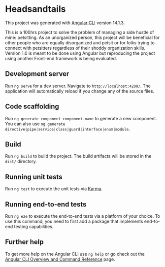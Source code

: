 # Headsandtails

This project was generated with [Angular CLI](https://github.com/angular/angular-cli) version 14.1.3.

This is a 100hrs project to solve the problem of managing a side hustle of mine: petsitting. 
As an unorganized person, this project will be beneficial for other people who are equally disorganized and petsit or for folks trying to connect with petsitters regardless of their shoddy organization skills.
Version 1.0 is meant to be done using Angular but reproducing the project using another Front-end framework is being evaluated.
## Development server

Run `ng serve` for a dev server. Navigate to `http://localhost:4200/`. The application will automatically reload if you change any of the source files.

## Code scaffolding

Run `ng generate component component-name` to generate a new component. You can also use `ng generate directive|pipe|service|class|guard|interface|enum|module`.

## Build

Run `ng build` to build the project. The build artifacts will be stored in the `dist/` directory.

## Running unit tests

Run `ng test` to execute the unit tests via [Karma](https://karma-runner.github.io).

## Running end-to-end tests

Run `ng e2e` to execute the end-to-end tests via a platform of your choice. To use this command, you need to first add a package that implements end-to-end testing capabilities.

## Further help

To get more help on the Angular CLI use `ng help` or go check out the [Angular CLI Overview and Command Reference](https://angular.io/cli) page.
